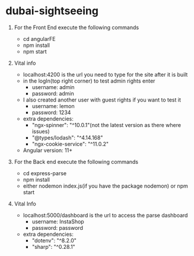 # dubai-sightseeing

1. For the Front End execute the following commands
    - cd angularFE
    - npm install
    - npm start
2. Vital info    
    - localhost:4200 is the url you need to type for the site after it is built
    - in the logIn(top right corner) to test admin rights enter 
        - username: admin
        - password: admin
    - I also created another user with guest rights if you want to test it
        - username: lemon
        - password: 1234
    - extra dependencies:
        - "ngx-spinner": "^10.0.1"(not the latest version as there where issues)
        - "@types/lodash": "^4.14.168"
        - "ngx-cookie-service": "^11.0.2"
    - Angular version: 11+



1. For the Back end execute the following commands
    - cd express-parse
    - npm install
    - either nodemon index.js(if you have the package nodemon) or npm start
2. Vital Info
    - localhost:5000/dashboard is the url to access the parse dashboard
        - username: InstaShop
        - password: password
    - extra dependencies:
        - "dotenv": "^8.2.0"
        - "sharp": "^0.28.1"
